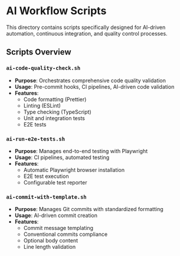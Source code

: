 # AI Workflow Scripts

This directory contains scripts specifically designed for AI-driven automation, continuous integration, and quality control processes.

## Scripts Overview

### `ai-code-quality-check.sh`

- **Purpose**: Orchestrates comprehensive code quality validation
- **Usage**: Pre-commit hooks, CI pipelines, AI-driven code validation
- **Features**:
  - Code formatting (Prettier)
  - Linting (ESLint)
  - Type checking (TypeScript)
  - Unit and integration tests
  - E2E tests

### `ai-run-e2e-tests.sh`

- **Purpose**: Manages end-to-end testing with Playwright
- **Usage**: CI pipelines, automated testing
- **Features**:
  - Automatic Playwright browser installation
  - E2E test execution
  - Configurable test reporter

### `ai-commit-with-template.sh`

- **Purpose**: Manages Git commits with standardized formatting
- **Usage**: AI-driven commit creation
- **Features**:
  - Commit message templating
  - Conventional commits compliance
  - Optional body content
  - Line length validation
